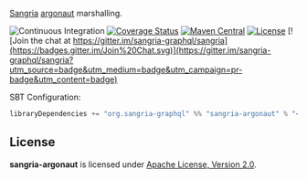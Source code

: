 [Sangria](https://sangria-graphql.github.io/) [argonaut](http://argonaut.io) marshalling.

![Continuous Integration](https://github.com/sangria-graphql/sangria-argonaut/workflows/Continuous%20Integration/badge.svg)
[![Coverage Status](http://coveralls.io/repos/sangria-graphql/sangria-argonaut/badge.svg?branch=master&service=github)](http://coveralls.io/github/sangria-graphql/sangria-argonaut?branch=master)
[![Maven Central](https://maven-badges.herokuapp.com/maven-central/org.sangria-graphql/sangria-argonaut_2.12/badge.svg)](https://maven-badges.herokuapp.com/maven-central/org.sangria-graphql/sangria-argonaut_2.12)
[![License](http://img.shields.io/:license-Apache%202-brightgreen.svg)](http://www.apache.org/licenses/LICENSE-2.0.txt)
[![Join the chat at https://gitter.im/sangria-graphql/sangria](https://badges.gitter.im/Join%20Chat.svg)](https://gitter.im/sangria-graphql/sangria?utm_source=badge&utm_medium=badge&utm_campaign=pr-badge&utm_content=badge)

SBT Configuration:

```scala
libraryDependencies += "org.sangria-graphql" %% "sangria-argonaut" % "<latest version>"
```

## License

**sangria-argonaut** is licensed under [Apache License, Version 2.0](https://www.apache.org/licenses/LICENSE-2.0).
